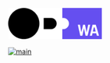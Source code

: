 <img src="https://github.com/duckdb/duckdb-wasm/blob/447dd9fc3c4f969b2e1d1379f95331e27d622e05/misc/duckdb_wasm.svg" height="64">

[![main](https://github.com/duckdb/duckdb-wasm/actions/workflows/self-hosted-runners.yml/badge.svg)](https://github.com/duckdb/duckdb-wasm/actions/workflows/self-hosted-runners.yml)
